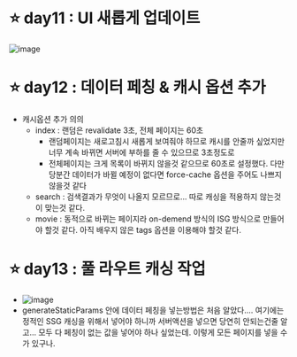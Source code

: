 # ⭐ day11 : UI 새롭게 업데이트
![image](https://github.com/user-attachments/assets/0f3b93a2-b0bd-4ff2-8e2c-cf35cfee4aeb)

# ⭐ day12 : 데이터 페칭 & 캐시 옵션 추가
- 캐시옵션 추가 의의
  - index : 랜덤은 revalidate 3초, 전체 페이지는 60초
    - 랜덤페이지는 새로고침시 새롭게 보여줘야 하므로 캐시를 안줄까 싶었지만 너무 계속 바뀌면 서버에 부하를 줄 수 있으므로 3초정도로
    - 전체페이지는 크게 목록이 바뀌지 않을것 같으므로 60초로 설정했다. 다만 당분간 데이터가 바뀔 예정이 없다면 force-cache 옵션을 주어도 나쁘지 않을것 같다
  - search : 검색결과가 무엇이 나올지 모르므로... 따로 캐싱을 적용하지 않는것이 맞는것 같다.
  - movie : 동적으로 바뀌는 페이지라 on-demend 방식의 ISG 방식으로 만들어야 할것 같다. 아직 배우지 않은 tags 옵션을 이용해야 할것 같다.

# ⭐ day13 : 풀 라우트 캐싱 작업
- ![image](https://github.com/user-attachments/assets/24e89639-a36f-4f3b-8d08-4161ad55d60f)
- generateStaticParams 안에 데이터 페칭을 넣는방법은 처음 알았다.... 여기에는 정적인 SSG 캐싱을 위해서 넣어야 하니까 서버액션을 넣으면 당연히 안되는건줄 알고... 모두 다 페칭이 없는 값을 넣어야 하나 싶었는데. 이렇게 모든 페이지를 넣을 수가 있구나.
